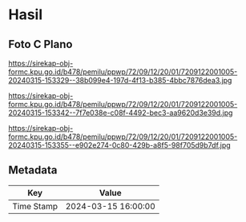 # Hasil

## Foto C Plano

https://sirekap-obj-formc.kpu.go.id/b478/pemilu/ppwp/72/09/12/20/01/7209122001005-20240315-153329--38b099e4-197d-4f13-b385-4bbc7876dea3.jpg

https://sirekap-obj-formc.kpu.go.id/b478/pemilu/ppwp/72/09/12/20/01/7209122001005-20240315-153342--7f7e038e-c08f-4492-bec3-aa9620d3e39d.jpg

https://sirekap-obj-formc.kpu.go.id/b478/pemilu/ppwp/72/09/12/20/01/7209122001005-20240315-153355--e902e274-0c80-429b-a8f5-98f705d9b7df.jpg


## Metadata

| Key        | Value               |
| ---------- | ------------------- |
| Time Stamp | 2024-03-15 16:00:00 |



